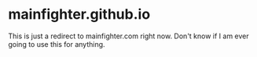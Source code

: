 # mainfighter.github.io
This is just a redirect to mainfighter.com right now.
Don't know if I am ever going to use this for anything.
